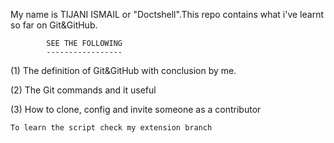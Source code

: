  My name is TIJANI ISMAIL or "Doctshell".This repo contains what i've learnt so far on Git&GitHub.


			SEE THE FOLLOWING
			-----------------

(1) The definition of Git&GitHub with conclusion by me.

(2) The Git commands and it useful

(3) How to clone, config and invite someone as a contributor

    To learn the script check my extension branch
